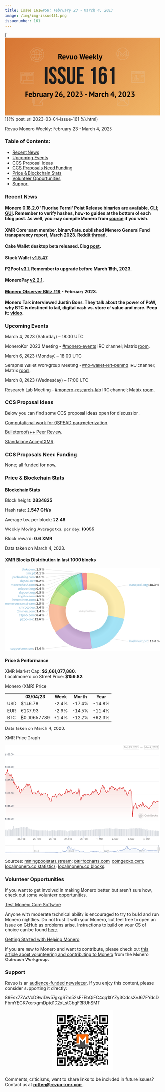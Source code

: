 ```yaml
---
title: Issue 161&#58; February 23 - March 4, 2023
image: /img/img-issue161.png
issuenumber: 161
---
```

[<img src="/img/img-issue161.png" alt="Revuo Monero Weekly #161 Slide" class="img-lead">]({% post_url 2023-03-04-issue-161 %}.html)

<p class="text-lead">Revuo Monero Weekly: February 23 - March 4, 2023</p>
<!--more-->

<h3>Table of Contents:</h3>
<ul class="contents">
    <li><a href="#news">Recent News</a></li>
    <li><a href="#events">Upcoming Events</a></li>
    <li><a href="#ideas">CCS Proposal Ideas</a></li>
    <li><a href="#proposals">CCS Proposals Need Funding</a></li>
    <li><a href="#stats">Price & Blockchain Stats</a></li>
    <li><a href="#volunteer">Volunteer Opportunities</a></li>
    <li><a href="#support">Support</a></li>
</ul>

<h3 id="news">Recent News</h3>

<div class="newsbyte">
    <h4>Monero 0.18.2.0 'Fluorine Fermi' Point Release binaries are available. <a href="https://www.getmonero.org/2023/02/26/monero-0.18.2.0-released.html" target="_blank">CLI</a>; <a href="https://www.getmonero.org/2023/02/26/monero-GUI-0.18.2.0-released.html" target="_blank">GUI</a>. Remember to verify hashes, how-to guides at the bottom of each blog post. As well, you may compile Monero from <a href="https://github.com/monero-project/monero#compiling-monero-from-source" target="_blank">source</a> if you wish.</h4>
</div>

<div class="newsbyte">
    <h4>XMR Core team member, binaryFate, published Monero General Fund transparency report, March 2023. Reddit <a href="https://www.reddit.com/r/Monero/comments/11fslu9/monero_general_fund_transparency_report_march_2023/" target="_blank">thread</a>.</h4>
</div>

<div class="newsbyte">
    <h4>Cake Wallet desktop beta released. Blog <a href="https://cakelabs.com/news/cake-wallet-arrives-on-desktop/" target="_blank">post</a>.</h4>
</div>

<div class="newsbyte">
    <h4>Stack Wallet <a href="https://github.com/cypherstack/stack_wallet/releases/tag/build_134" target="_blank">v1.5.47</a>.</h4>
</div>

<div class="newsbyte">
    <h4>P2Pool <a href="https://github.com/SChernykh/p2pool/releases/tag/v3.1" target="_blank">v3.1</a>. Remember to upgrade before March 18th, 2023.</h4>
</div>

<div class="newsbyte">
    <h4>MoneroPay <a href="https://gitlab.com/moneropay/moneropay/-/tags/v2.2.1" target="_blank">v2.2.1</a>.</h4>
</div>

<div class="newsbyte">
    <h4><a href="https://monero.observer/monero-observer-blitz-february-2023/" target="_blank">Monero Observer Blitz #19</a> - February 2023.</h4>
</div>

<div class="newsbyte">
    <h4>Monero Talk interviewed Justin Bons. They talk about the power of PoW, why BTC is destined to fail, digital cash vs. store of value and more. Peep it: <a href="https://piped.adminforge.de/watch?v=cgeGVc0v5fw" target="_blank">video</a>.</h4>
</div>

<h3 id="events">Upcoming Events</h3>

<div class="event">
    <p class="date" markdown="1">March 4, 2023 (Saturday) – 18:00 UTC</p>
    <p markdown="1">MoneroKon 2023 Meeting - <a href="irc://irc.libera.chat/#monero-events" target="_blank">#monero-events</a> IRC channel; Matrix <a href="https://matrix.to/#/#monero-events:monero.social" target="_blank">room</a>.</p>
</div>

<div class="event">
    <p class="date" markdown="1">March 6, 2023 (Monday) – 18:00 UTC</p>
    <p markdown="1">Seraphis Wallet Workgroup Meeting - <a href="irc://irc.libera.chat/#no-wallet-left-behind" target="_blank">#no-wallet-left-behind</a> IRC channel; Matrix <a href="https://matrix.to/#/#no-wallet-left-behind:monero.social" target="_blank">room</a>.</p>
</div>

<div class="event">
    <p class="date" markdown="1">March 8, 2023 (Wednesday) – 17:00 UTC</p>
    <p markdown="1">Research Lab Meeting - <a href="irc://irc.libera.chat/#monero-research-lab" target="_blank">#monero-research-lab</a> IRC channel; Matrix <a href="https://matrix.to/#/#monero-research-lab:monero.social" target="_blank">room</a>.</p>
</div>

<h3 id="ideas">CCS Proposal Ideas</h3>

<p>Below you can find some CCS proposal ideas open for discussion.</p>

<div class="proposal">
<p><a href="https://repo.getmonero.org/monero-project/ccs-proposals/-/merge_requests/375" target="_blank">Computational work for OSPEAD parameterization</a>.</p>
</div>

<div class="proposal">
<p><a href="https://repo.getmonero.org/monero-project/ccs-proposals/-/merge_requests/358" target="_blank">Bulletproofs++ Peer Review</a>.</p>
</div>

<div class="proposal">
<p><a href="https://repo.getmonero.org/monero-project/ccs-proposals/-/merge_requests/374" target="_blank">Standalone AcceptXMR</a>.</p>
</div>

<h3 id="proposals">CCS Proposals Need Funding</h3>

<p>None; all funded for now.</p>

<h3 id="stats">Price & Blockchain Stats</h3>

<h4 class="stat">Blockchain Stats</h4>

<div class="bcstats">
    <p>Block height: <b>2834825</b></p>
    <p>Hash rate: <b>2.547 GH/s</b></p>
    <p>Average txs. per block: <b>22.48</b></p>
    <p>Weekly Moving Average txs. per day: <b>13355</b></p>
    <p>Block reward: <b>0.6 XMR</b></p>
</div>
<p class="note">Data taken on March 4, 2023.</p>

<h4 class="stat">XMR Blocks Distribution in last 1000 blocks</h4>
<p><img src="/img/hashrate-pool-distribution-0304.png" alt="Hashrate Pool Distribution Pie Chart"/></p>

<h4 class="stat" id="price-stat">Price & Performance</h4>

<div class="price-intro">XMR Market Cap: <b>$2,661,077,880</b>.<br/>Localmonero.co Street Price: <b>$159.82</b>.</div>

<p class="table-title">Monero (XMR) Price</p>
<table class="price-table">
  <tr class="row1">
    <th></th>
    <th>03/04/23</th>
    <th>Week</th>
    <th>Month</th>
    <th>Year</th>
  </tr>
  <tr>
    <td data-th="XMR to">USD</td>
    <td data-th="03/04/23">$146.78</td>
    <td data-th="Week" class="red">-2.4%</td>
    <td data-th="Month" class="red">-17.4%</td>
    <td data-th="Year" class="red">-14.8%</td>
  </tr>
  <tr class="row3">
    <td data-th="XMR to">EUR</td>
    <td data-th="03/04/23">€137.93</td>
    <td data-th="Week" class="red">-2.9%</td>
    <td data-th="Month" class="red">-14.5%</td>
    <td data-th="Year" class="red">-11.4%</td>
  </tr>
  <tr>
    <td data-th="XMR to">BTC</td>
    <td data-th="03/04/23">₿0.00657789</td>
    <td data-th="Week" class="green">+1.4%</td>
    <td data-th="Month" class="red">-12.2%</td>
    <td data-th="Year" class="green">+62.3%</td>
  </tr>
</table>
<p class="note">Data taken on March 4, 2023.</p>

<p class="table-title">XMR Price Graph</p>

![XMR Price Graph 02/23/22-03/04/22](/img/weekly-chart-0304.png "XMR Price Graph 02/23/22-03/04/22")

Sources: <a href="https://miningpoolstats.stream/monero" target="_blank">miningpoolstats.stream</a>; <a href="https://bitinfocharts.com/monero/" target="_blank">bitinfocharts.com</a>; <a href="https://www.coingecko.com/en/coins/monero" target="_blank">coingecko.com</a>; <a href="https://localmonero.co/statistics" target="_blank">localmonero.co statistics</a>; <a href="https://localmonero.co/blocks" target="_blank">localmonero.co blocks</a>.

<h3 id="volunteer">Volunteer Opportunities</h3>

<p>If you want to get involved in making Monero better, but aren't sure how, check out some volunteer opportunities.</p>

<div class="newsbyte">
    <p class="date"><a href="https://github.com/monero-project/monero" target="_blank">Test Monero Core Software</a></p>
    <p>Anyone with moderate technical ability is encouraged to try to build and run Monero nightlies. Do not trust it with your Monero, but feel free to open an Issue on GitHub as problems arise. Instructions to build on your OS of choice can be found <a href="https://github.com/monero-project/monero#compiling-monero-from-source" target="_blank">here</a>. </p>
</div>

<div class="newsbyte">
    <p class="date"><a href="https://github.com/monero-project/monero" target="_blank">Getting Started with Helping Monero</a></p>
    <p>If you are new to Monero and want to contribute, please check out <a href="https://www.monerooutreach.org/stories/getting-started-helping-monero.php" target="_blank">this article about volunteering and contributing to Monero</a> from the Monero Outreach Workgroup. </p>
</div>

<h3 id="support">Support</h3>

<p markdown="1">Revuo is an <a href="https://revuo-xmr.com/support/">audience-funded newsletter</a>. If you enjoy this content, please consider supporting it directly:</p>

<p class="address" markdown="1">89Esx7ZAoVcD9wiDw57gxgS7m52sFEEbQiFC4qq18YZy3CdcsXvJ67FYdcDFbmYEGK7xerxgmDptd1C2xLstCbgF3RUhSMT</p>

<p><center><a href="monero:89Esx7ZAoVcD9wiDw57gxgS7m52sFEEbQiFC4qq18YZy3CdcsXvJ67FYdcDFbmYEGK7xerxgmDptd1C2xLstCbgF3RUhSMT" class="qr"><img src="/img/donate-monero.jpg" style="max-width: 200px;"/></a></center></p>

Comments, criticisms, want to share links to be included in future issues? Contact us at **rotten@revuo-xmr.com**.
